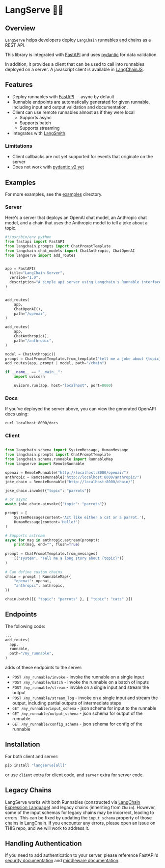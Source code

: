 # LangServe 🦜️🔗 

## Overview

`LangServe` helps developers deploy `LangChain` [runnables and chains](https://python.langchain.com/docs/expression_language/) as a REST API.

This library is integrated with [FastAPI](https://fastapi.tiangolo.com/) and uses [pydantic](https://docs.pydantic.dev/latest/) for data validation.

In addition, it provides a client that can be used to call into runnables deployed on a server.
A javascript client is available in [LangChainJS](https://js.langchain.com/docs/get_started/introduction).

## Features

- Deploy runnables with [FastAPI](https://fastapi.tiangolo.com/) -- async by default
- Runnable endpoints are automatically generated for given runnable, including input and output validation and documentation.
- Client can use remote runnables almost as if they were local
  - Supports async
  - Supports batch
  - Supports streaming
- Integrates with [LangSmith](https://www.langchain.com/langsmith)

### Limitations

- Client callbacks are not yet supported for events that originate on the server
- Does not work with [pydantic v2 yet](https://github.com/tiangolo/fastapi/issues/10360)

## Examples

For more examples, see the [examples](./examples) directory.

### Server

Here's a server that deploys an OpenAI chat model, an Anthropic chat model, and a chain that uses
the Anthropic model to tell a joke about a topic.

```python
#!/usr/bin/env python
from fastapi import FastAPI
from langchain.prompts import ChatPromptTemplate
from langchain.chat_models import ChatAnthropic, ChatOpenAI
from langserve import add_routes


app = FastAPI(
  title="LangChain Server",
  version="1.0",
  description="A simple api server using Langchain's Runnable interfaces",
)


add_routes(
    app,
    ChatOpenAI(),
    path="/openai",
)

add_routes(
    app,
    ChatAnthropic(),
    path="/anthropic",
)

model = ChatAnthropic()
prompt = ChatPromptTemplate.from_template("tell me a joke about {topic}")
add_routes(app, prompt | model, path="/chain")

if __name__ == "__main__":
    import uvicorn

    uvicorn.run(app, host="localhost", port=8000)
```

### Docs

If you've deployed the server above, you can view the generated OpenAPI docs using:

```sh
curl localhost:8000/docs
```

### Client

```python

from langchain.schema import SystemMessage, HumanMessage
from langchain.prompts import ChatPromptTemplate
from langchain.schema.runnable import RunnableMap
from langserve import RemoteRunnable

openai = RemoteRunnable("http://localhost:8000/openai/")
anthropic = RemoteRunnable("http://localhost:8000/anthropic/")
joke_chain = RemoteRunnable("http://localhost:8000/chain/")

joke_chain.invoke({"topic": "parrots"})

# or async
await joke_chain.ainvoke({"topic": "parrots"})

prompt = [
    SystemMessage(content='Act like either a cat or a parrot.'), 
    HumanMessage(content='Hello!')
]

# Supports astream
async for msg in anthropic.astream(prompt):
    print(msg, end="", flush=True)
    
prompt = ChatPromptTemplate.from_messages(
    [("system", "Tell me a long story about {topic}")]
)
    
# Can define custom chains
chain = prompt | RunnableMap({
    "openai": openai,
    "anthropic": anthropic,
})

chain.batch([{ "topic": "parrots" }, { "topic": "cats" }])
```

## Endpoints 

The following code:

```python
...
add_routes(
  app,
  runnable,
  path="/my_runnable",
)
```

adds of these endpoints to the server:

- `POST /my_runnable/invoke` - invoke the runnable on a single input
- `POST /my_runnable/batch` - invoke the runnable on a batch of inputs
- `POST /my_runnable/stream` - invoke on a single input and stream the output
- `POST /my_runnable/stream_log` - invoke on a single input and stream the output, including partial outputs of intermediate steps
- `GET /my_runnable/input_schema` - json schema for input to the runnable
- `GET /my_runnable/output_schema` - json schema for output of the runnable
- `GET /my_runnable/config_schema` - json schema for config of the runnable

## Installation

For both client and server:

```bash
pip install "langserve[all]"
```

or use `client` extra for client code, and `server` extra for server code.

## Legacy Chains

LangServe works with both Runnables (constructed via [LangChain Expression Language](https://python.langchain.com/docs/expression_language/)) and legacy chains (inheriting from `Chain`).
However, some of the input schemas for legacy chains may be incorrect, leading to errors.
This can be fixed by updating the `input_schema` property of those chains in LangChain.
If you encounter any errors, please open an issue on THIS repo, and we will work to address it.


## Handling Authentication

If you need to add authentication to your server, 
please reference FastAPI's [security documentation](https://fastapi.tiangolo.com/tutorial/security/)
and [middleware documentation](https://fastapi.tiangolo.com/tutorial/middleware/).

